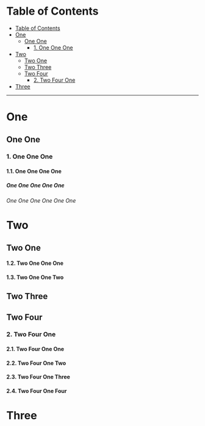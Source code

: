 <!-- !numberedheadings (level=4 minlevel=3) -->

# Table of Contents

<!-- !toc -->

* [Table of Contents](#table-of-contents)
* [One](#one)
  * [One One](#one-one)
    * [1\. One One One](#1-one-one-one)
* [Two](#two)
  * [Two One](#two-one)
  * [Two Three](#two-three)
  * [Two Four](#two-four)
    * [2\. Two Four One](#2-two-four-one)
* [Three](#three)

<!-- toc! -->

----

# One

## One One

### 1\. One One One

#### 1.1\. One One One One

##### One One One One One

###### One One One One One One

# Two

## Two One

#### 1.2\. Two One One One

#### 1.3\. Two One One Two

## Two Three

## Two Four

### 2\. Two Four One

#### 2.1\. Two Four One One

#### 2.2\. Two Four One Two

#### 2.3\. Two Four One Three

#### 2.4\. Two Four One Four

# Three


